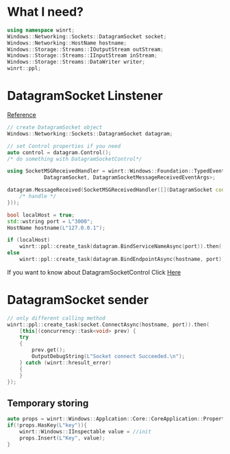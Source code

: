 What I need?
=========================

```c++
using namespace winrt;
Windows::Networking::Sockets::DatagramSocket socket;
Windows::Networking::HostName hostname;
Windows::Storage::Streams::IOutputStream outStream;
Windows::Storage::Streams::IInputStream inStream;
Windows::Storage::Streams::DataWriter writer;
winrt::ppl;

```

DatagramSocket Linstener
=========================
[Reference](https://docs.microsoft.com/en-us/uwp/api/windows.networking.sockets.datagramsocket)
```c++
// create DatagramSocket object
Windows::Networking::Sockets::DatagramSocket datagram;

// set Control properties if you need
auto control = datagram.Control();
/* do something with DatagramSocketControl*/

using SocketMSGReceivedHandler = winrt::Windows::Foundation::TypedEventHandler<
			DatagramSocket, DatagramSocketMessageReceivedEventArgs>;

datagram.MessageReceived(SocketMSGReceivedHandler([](DatagramSocket const& sender, DatagramSocketMessageReceivedEventArgs const& arg) {
    /* handle */
}));

bool localHost = true;
std::wstring port = L"3000";
HostName hostname(L"127.0.0.1");

if (localHost)
    winrt::ppl::create_task(datagram.BindServiceNameAsync(port)).then(...);
else
    winrt::ppl::create_task(datagram.BindEndpointAsync(hostname, port)).then(...);


```
If you want to know about DatagramSocketControl Click [Here](https://docs.microsoft.com/en-us/uwp/api/windows.networking.sockets.datagramsocketcontrol)



DatagramSocket sender
==========================

```c++
// only different calling method
winrt::ppl::create_task(socket.ConnectAsync(hostname, port)).then(
    [this](concurrency::task<void> prev) {
    try
    {
        prev.get();
        OutputDebugString(L"Socket connect Succeeded.\n");
    } catch (winrt::hresult_error)
    {
    }
});

```


Temporary storing
--------------------------
```c++
auto props = winrt::Windows::Applcation::Core::CoreApplication::Properties();
if(!props.HasKey(L"key")){
    winrt::Windows::IInspectable value = //init
    props.Insert(L"Key", value);
}




```
